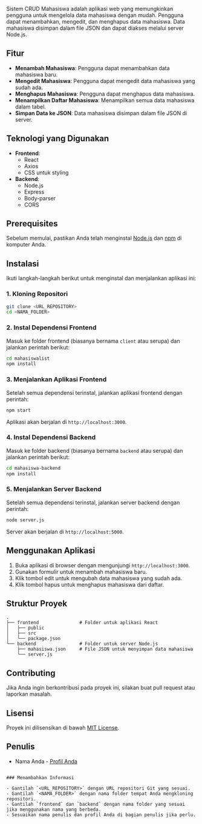 Sistem CRUD Mahasiswa adalah aplikasi web yang memungkinkan pengguna untuk mengelola data mahasiswa dengan mudah. Pengguna dapat menambahkan, mengedit, dan menghapus data mahasiswa. Data mahasiswa disimpan dalam file JSON dan dapat diakses melalui server Node.js.

## Fitur

- **Menambah Mahasiswa**: Pengguna dapat menambahkan data mahasiswa baru.
- **Mengedit Mahasiswa**: Pengguna dapat mengedit data mahasiswa yang sudah ada.
- **Menghapus Mahasiswa**: Pengguna dapat menghapus data mahasiswa.
- **Menampilkan Daftar Mahasiswa**: Menampilkan semua data mahasiswa dalam tabel.
- **Simpan Data ke JSON**: Data mahasiswa disimpan dalam file JSON di server.

## Teknologi yang Digunakan

- **Frontend**: 
  - React
  - Axios
  - CSS untuk styling
- **Backend**: 
  - Node.js
  - Express
  - Body-parser
  - CORS

## Prerequisites

Sebelum memulai, pastikan Anda telah menginstal [Node.js](https://nodejs.org/) dan [npm](https://www.npmjs.com/get-npm) di komputer Anda.

## Instalasi

Ikuti langkah-langkah berikut untuk menginstal dan menjalankan aplikasi ini:

### 1. Kloning Repositori

```bash
git clone <URL_REPOSITORY>
cd <NAMA_FOLDER>
```

### 2. Instal Dependensi Frontend

Masuk ke folder frontend (biasanya bernama `client` atau serupa) dan jalankan perintah berikut:

```bash
cd mahasiswalist
npm install
```

### 3. Menjalankan Aplikasi Frontend

Setelah semua dependensi terinstal, jalankan aplikasi frontend dengan perintah:

```bash
npm start
```

Aplikasi akan berjalan di `http://localhost:3000`.

### 4. Instal Dependensi Backend

Masuk ke folder backend (biasanya bernama `backend` atau serupa) dan jalankan perintah berikut:

```bash
cd mahasiswa-backend
npm install
```

### 5. Menjalankan Server Backend

Setelah semua dependensi terinstal, jalankan server backend dengan perintah:

```bash
node server.js
```

Server akan berjalan di `http://localhost:5000`.

## Menggunakan Aplikasi

1. Buka aplikasi di browser dengan mengunjungi `http://localhost:3000`.
2. Gunakan formulir untuk menambah mahasiswa baru.
3. Klik tombol edit untuk mengubah data mahasiswa yang sudah ada.
4. Klik tombol hapus untuk menghapus mahasiswa dari daftar.

## Struktur Proyek

```plaintext
.
├── frontend               # Folder untuk aplikasi React
│   ├── public
│   ├── src
│   └── package.json
└── backend                # Folder untuk server Node.js
    ├── mahasiswa.json     # File JSON untuk menyimpan data mahasiswa
    └── server.js
```

## Contributing

Jika Anda ingin berkontribusi pada proyek ini, silakan buat pull request atau laporkan masalah.

## Lisensi

Proyek ini dilisensikan di bawah [MIT License](LICENSE).

## Penulis

- Nama Anda - [Profil Anda](https://github.com/username)
```

### Menambahkan Informasi

- Gantilah `<URL_REPOSITORY>` dengan URL repositori Git yang sesuai.
- Gantilah `<NAMA_FOLDER>` dengan nama folder tempat Anda mengkloning repositori.
- Gantilah `frontend` dan `backend` dengan nama folder yang sesuai jika menggunakan nama yang berbeda.
- Sesuaikan nama penulis dan profil Anda di bagian penulis jika perlu.
